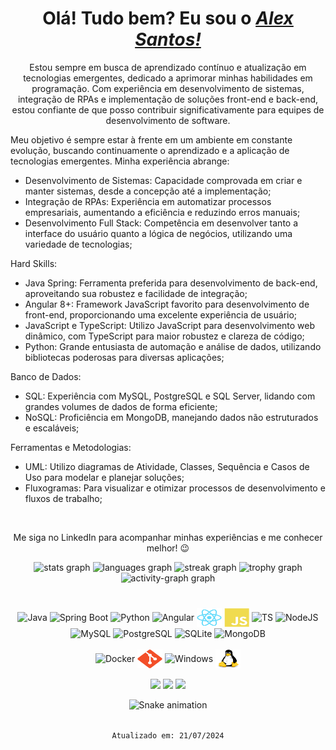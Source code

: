<div>
  <h1 align="center">Olá! Tudo bem? Eu sou o <a href="https://www.linkedin.com/in/alex-santos-dev/" target="_blank" ><i>Alex Santos!</i></a> </h1>
  <p align="center">Estou sempre em busca de aprendizado contínuo e
atualização em tecnologias emergentes, dedicado a
aprimorar minhas habilidades em programação. Com
experiência em desenvolvimento de sistemas,
integração de RPAs e implementação de soluções
front-end e back-end, estou confiante de que posso
contribuir significativamente para equipes de
desenvolvimento de software.
  <br>
  <p>Meu objetivo é sempre estar à frente em um ambiente em constante evolução, buscando continuamente o aprendizado e a aplicação de tecnologias emergentes. Minha experiência abrange:

- Desenvolvimento de Sistemas: Capacidade comprovada em criar e manter sistemas, desde a concepção até a implementação;
- Integração de RPAs: Experiência em automatizar processos empresariais, aumentando a eficiência e reduzindo erros manuais;
- Desenvolvimento Full Stack: Competência em desenvolver tanto a interface do usuário quanto a lógica de negócios, utilizando uma variedade de tecnologias;

Hard Skills:
- Java Spring: Ferramenta preferida para desenvolvimento de back-end, aproveitando sua robustez e facilidade de integração;
- Angular 8+: Framework JavaScript favorito para desenvolvimento de front-end, proporcionando uma excelente experiência de usuário;
- JavaScript e TypeScript: Utilizo JavaScript para desenvolvimento web dinâmico, com TypeScript para maior robustez e clareza de código;
- Python: Grande entusiasta de automação e análise de dados, utilizando bibliotecas poderosas para diversas aplicações;

Banco de Dados:
- SQL: Experiência com MySQL, PostgreSQL e SQL Server, lidando com grandes volumes de dados de forma eficiente;
- NoSQL: Proficiência em MongoDB, manejando dados não estruturados e escaláveis;

Ferramentas e Metodologias:
- UML: Utilizo diagramas de Atividade, Classes, Sequência e Casos de Uso para modelar e planejar soluções;
- Fluxogramas: Para visualizar e otimizar processos de desenvolvimento e fluxos de trabalho;
</p>
  <br>
  <p align="center">Me siga no LinkedIn para acompanhar minhas experiências e me conhecer melhor! 😉️<p>
</div>


<!-- <h1 align="center"> 
  Trybe
</h1>

<p align="center"><i>"A Trybe é uma escola do futuro para qualquer pessoa que deseja construir uma carreira de sucesso em tecnologia. Como estudante a pessoa ainda tem a opção de pagar os estudos apenas quando estiver formada e com um bom trabalho."</i></p> -->

<div align="center">
  <img src="https://github-readme-stats.vercel.app/api?username=AlexKEKW&hide_title=false&hide_rank=false&show_icons=true&include_all_commits=true&count_private=true&disable_animations=false&theme=dracula&locale=en&hide_border=false&order=1" height="150" alt="stats graph"  />
  <img src="https://github-readme-stats.vercel.app/api/top-langs?username=AlexKEKW&locale=en&hide_title=false&layout=compact&card_width=320&langs_count=5&theme=dracula&hide_border=false&order=2" height="150" alt="languages graph"  />
  <img src="https://streak-stats.demolab.com?user=AlexKEKW&locale=en&mode=daily&theme=dracula&hide_border=false&border_radius=5&order=3" height="150" alt="streak graph"  />
  <img src="https://github-profile-trophy.vercel.app?username=AlexKEKW&theme=dracula&column=-1&row=1&margin-w=8&margin-h=8&no-bg=false&no-frame=false&order=4" height="150" alt="trophy graph"  />
  <img src="https://github-readme-activity-graph.vercel.app/graph?username=AlexKEKW&radius=16&theme=react&area=true&order=5" height="300" alt="activity-graph graph"  />
</div>

###

<div align="center" valign="top"><br>
  <img align="center" alt="Java" height="30" width="40" src="https://cdn.jsdelivr.net/gh/devicons/devicon@latest/icons/java/java-original.svg"/>
  <img align="center" alt="Spring Boot" height="30" width="40" src="https://cdn.jsdelivr.net/gh/devicons/devicon@latest/icons/spring/spring-original.svg" />
  <img align="center" alt="Python" height="30" width="40" src="https://cdn.jsdelivr.net/gh/devicons/devicon@latest/icons/python/python-original.svg" />
  <img align="center" alt="Angular" height="30" width="40" src="https://cdn.jsdelivr.net/gh/devicons/devicon@latest/icons/angular/angular-original.svg" />
  <img align="center" alt="React" height="30" width="40" src="https://raw.githubusercontent.com/devicons/devicon/master/icons/react/react-original.svg">
  <img align="center" alt="JS" height="30" width="40" src="https://raw.githubusercontent.com/devicons/devicon/master/icons/javascript/javascript-plain.svg">
  <img align="center" alt="TS" height="30" width="40" src="https://cdn.jsdelivr.net/gh/devicons/devicon@latest/icons/typescript/typescript-original.svg" />
  <img align="center" alt="NodeJS" height="30" width="40" src="https://cdn.worldvectorlogo.com/logos/nodejs-icon.svg">
  <img align="center" alt="MySQL" height="30" width="40" src="https://cdn.jsdelivr.net/gh/devicons/devicon@latest/icons/mysql/mysql-original.svg" />
  <img align="center" alt="PostgreSQL" height="30" width="40" src="https://cdn.jsdelivr.net/gh/devicons/devicon@latest/icons/postgresql/postgresql-original.svg" />
  <img align="center" alt="SQLite" height="30" width="40" src="https://cdn.jsdelivr.net/gh/devicons/devicon@latest/icons/sqlite/sqlite-original-wordmark.svg" />
  <img align="center" alt="MongoDB" height="30" width="40" src="https://cdn.jsdelivr.net/gh/devicons/devicon@latest/icons/mongodb/mongodb-original.svg" /> <br><br>
  <img align="center" alt="Docker" height="30" width="40" src="https://cdn.jsdelivr.net/gh/devicons/devicon@latest/icons/docker/docker-original.svg" />
  <img align="center" alt="git" height="30" width="40" src="https://raw.githubusercontent.com/devicons/devicon/master/icons/git/git-original.svg">
  <img align="center" alt="Windows" height="30" width="40" src="https://i0.wp.com/www.datacontrolma.com.br/wp-content/uploads/2016/11/windows-logo-1030x579.png">
  <img align="center" alt="linux" height="30" width="40" src="https://raw.githubusercontent.com/devicons/devicon/master/icons/linux/linux-original.svg">          
</div><br>

<div align="center">
  <a href="https://www.linkedin.com/in/alex-santos-dev/" target="_blank"><img src="https://img.shields.io/badge/-LinkedIn-%230077B5?style=for-the-badge&logo=linkedin&logoColor=white" target="_blank"></a> 
  <a href="https://www.instagram.com/alex.___.santos/" target="_blank"><img src="https://img.shields.io/badge/-Instagram-%23E4405F?style=for-the-badge&logo=instagram&logoColor=white" target="_blank"></a>
  <a href="mailto:alexjosedosantos@gmail.com"><img src="https://img.shields.io/badge/-Gmail-%23333?style=for-the-badge&logo=gmail&logoColor=white" target="_blank"></a>
</div>

<div align="center">
  
![Snake animation](https://github.com/danielbped/danielbped/blob/output/github-contribution-grid-snake.svg)

</div>

<br>

<div align="center">
  <code>Atualizado em: 21/07/2024</code>
</div>
